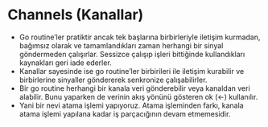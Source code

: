 # Channels (Kanallar)
 + Go routine’ler pratiktir ancak tek başlarına birbirleriyle iletişim kurmadan, bağımsız olarak ve tamamlandıkları zaman herhangi bir sinyal göndermeden çalışırlar. Sessizce çalışıp işleri bittiğinde kullandıkları kaynakları geri iade ederler. 
 + Kanallar sayesinde ise go routine’ler birbirileri ile iletişim kurabilir ve birbirlerine sinyaller göndererek senkronize çalışabilirler. 
 + Bir go routine herhangi bir kanala veri gönderebilir veya kanaldan veri alabilir. Bunu yaparken de verinin akış yönünü gösteren ok (<-) kullanılır. 
 + Yani bir nevi atama işlemi yapıyoruz. Atama işleminden farkı, kanala atama işlemi yapılana kadar iş parçacığının devam etmemesidir.

